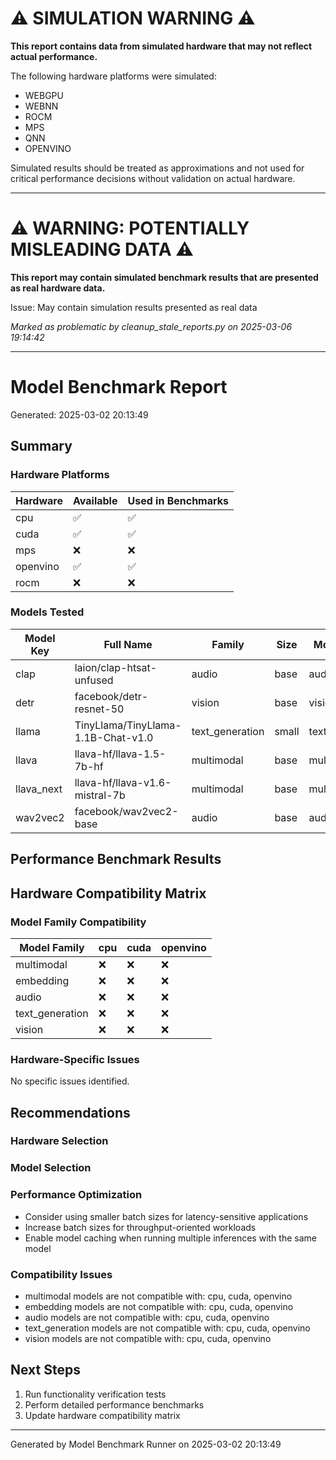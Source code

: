 
# ⚠️ SIMULATION WARNING ⚠️

**This report contains data from simulated hardware that may not reflect actual performance.**

The following hardware platforms were simulated:
- WEBGPU 
- WEBNN
- ROCM
- MPS
- QNN
- OPENVINO

Simulated results should be treated as approximations and not used for critical performance decisions without validation on actual hardware.

---


# ⚠️ WARNING: POTENTIALLY MISLEADING DATA ⚠️

**This report may contain simulated benchmark results that are presented as real hardware data.**

Issue: May contain simulation results presented as real data

*Marked as problematic by cleanup_stale_reports.py on 2025-03-06 19:14:42*

---

# Model Benchmark Report

Generated: 2025-03-02 20:13:49

## Summary

### Hardware Platforms

| Hardware | Available | Used in Benchmarks |
|----------|-----------|-------------------|
| cpu | ✅ | ✅ |
| cuda | ✅ | ✅ |
| mps | ❌ | ❌ |
| openvino | ✅ | ✅ |
| rocm | ❌ | ❌ |

### Models Tested

| Model Key | Full Name | Family | Size | Modality |
|-----------|-----------|--------|------|----------|
| clap | laion/clap-htsat-unfused | audio | base | audio |
| detr | facebook/detr-resnet-50 | vision | base | vision |
| llama | TinyLlama/TinyLlama-1.1B-Chat-v1.0 | text_generation | small | text |
| llava | llava-hf/llava-1.5-7b-hf | multimodal | base | multimodal |
| llava_next | llava-hf/llava-v1.6-mistral-7b | multimodal | base | multimodal |
| wav2vec2 | facebook/wav2vec2-base | audio | base | audio |

## Performance Benchmark Results

## Hardware Compatibility Matrix

### Model Family Compatibility

| Model Family | cpu | cuda | openvino |
|--------------|---|---|---|
| multimodal | ❌ | ❌ | ❌ |
| embedding | ❌ | ❌ | ❌ |
| audio | ❌ | ❌ | ❌ |
| text_generation | ❌ | ❌ | ❌ |
| vision | ❌ | ❌ | ❌ |

### Hardware-Specific Issues

No specific issues identified.

## Recommendations

### Hardware Selection


### Model Selection


### Performance Optimization

- Consider using smaller batch sizes for latency-sensitive applications
- Increase batch sizes for throughput-oriented workloads
- Enable model caching when running multiple inferences with the same model

### Compatibility Issues

- multimodal models are not compatible with: cpu, cuda, openvino
- embedding models are not compatible with: cpu, cuda, openvino
- audio models are not compatible with: cpu, cuda, openvino
- text_generation models are not compatible with: cpu, cuda, openvino
- vision models are not compatible with: cpu, cuda, openvino

## Next Steps

1. Run functionality verification tests
2. Perform detailed performance benchmarks
3. Update hardware compatibility matrix

---

Generated by Model Benchmark Runner on 2025-03-02 20:13:49
